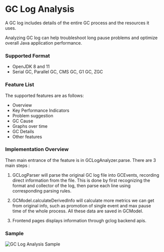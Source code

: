 # GC Log Analysis

A GC log includes details of the entire GC process and the resources it uses. 

Analyzing GC log can help troubleshoot long pause problems and optimize overall Java application performance.

### Supported Format
- OpenJDK 8 and 11
- Serial GC, Parallel GC, CMS GC, G1 GC, ZGC


### Feature List

The supported features are as follows:

- Overview
- Key Performance Indicators
- Problem suggestion
- GC Cause
- Graphs over time
- GC Details
- Other features

### Implementation Overview

Then main entrance of the feature is in GCLogAnalyzer.parse. There are 3 main steps :

1. GCLogParser will parse the original GC log file into GCEvents, recording direct information from the file. This is done by first recognizing the format and collector of the log, then parse each line using corresponding parsing rules.

2. GCModel.calculateDerivedInfo will calculate more metrics we can get from original info, such as promotion of single event and max pause time of the whole process. All these data are saved in GCModel.

3. Frontend pages displays information through gclog backend apis.

### Sample

![GC Log Analysis Sample](https://raw.githubusercontent.com/wiki/eclipse/jifa/resources/jifa-gc-log-analysis-sample.jpg)
